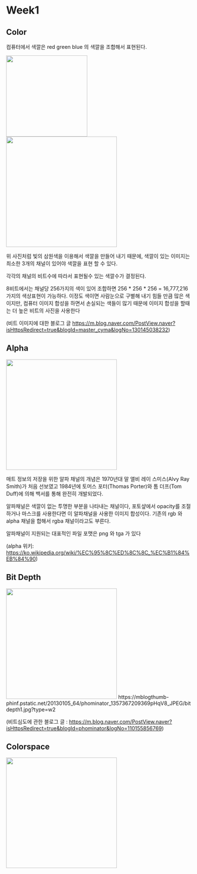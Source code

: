 # Week1

## Color
컴퓨터에서 색깔은 red green blue 의 색깔을 조합해서 표현된다.

<img src="https://user-images.githubusercontent.com/76280155/134163040-485d22b5-adbf-4271-9366-49c153f13839.png" width="220" align = "left">
<img src="https://upload.wikimedia.org/wikipedia/commons/8/89/Nexus_one_screen_microscope.jpg" width="300">



위 사진처럼 빛의 삼원색을 이용해서 색깔을 만들어 내기 때문에, 색깔이 있는 이미지는 최소한 3개의 채널이 있어야 색깔을 표현 할 수 있다.

각각의 채널의 비트수에 따라서 표현될수 있는 색깔수가 결정된다.

8비트에서는 채널당 256가지의 색이 있어 조합하면 256 * 256 * 256 = 16,777,216 가지의 색상표현이 가능하다.
이정도 색이면 사람눈으로 구별해 내기 힘들 만큼 많은 색이지만, 컴퓨터 이미지 합성을 하면서 손실되는 색들이 많기 때문에 이미지 합성을 할때는 더 높은 비트의 사진을 사용한다 

(비트 이미지에 대한 블로그 글 https://m.blog.naver.com/PostView.naver?isHttpsRedirect=true&blogId=master_cyma&logNo=130145038232)

## Alpha

<img src="https://previews.123rf.com/images/s4rt4/s4rt42005/s4rt4200500198/149737729-transparent-pattern-background-simulation-alpha-channel-png.jpg" width="300">

매트 정보의 저장을 위한 알파 채널의 개념은 1970년대 말 앨비 레이 스미스(Alvy Ray Smith)가 처음 선보였고 1984년에 토머스 포터(Thomas Porter)와 톰 더프(Tom Duff)에 의해 백서를 통해 완전히 개발되었다.

알파채널은 색깔이 없는 투명한 부분을 나타내는 채널이다, 포토샾에서 opacity를 조절하거나 마스크를 사용한다면 이 알파채널을 사용한 이미지 합성이다.
기존의 rgb 와 alpha 채널을 합해서 rgba 채널이라고도 부른다.

알파채널이 지원되는 대표적인 파일 포맷은 png 와 tga 가 있다



(alpha 위키: https://ko.wikipedia.org/wiki/%EC%95%8C%ED%8C%8C_%EC%B1%84%EB%84%90)


## Bit Depth
<img src="https://mblogthumb-phinf.pstatic.net/20130105_64/phominator_1357367209369pHqV8_JPEG/bitdepth1.jpg?type=w2" width="300">
https://mblogthumb-phinf.pstatic.net/20130105_64/phominator_1357367209369pHqV8_JPEG/bitdepth1.jpg?type=w2


(비트심도에 관한 블로그 글 : https://m.blog.naver.com/PostView.naver?isHttpsRedirect=true&blogId=phominator&logNo=110155856769)
## Colorspace
<img src="https://upload.wikimedia.org/wikipedia/commons/1/1e/CIE1931xy_gamut_comparison.svg" width="300">
